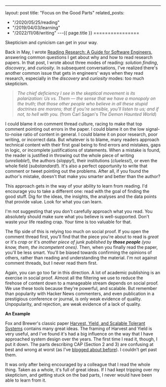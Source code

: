 ---
layout: post
title: "Focus on the Good Parts"
related_posts:
  - "/2020/05/25/reading"
  - "/2019/04/03/learning"
  - "/2022/11/08/writing"
---{{ page.title }}
================

<p class="meta">Skepticism and cynicism can get in your way.</p>

Back in May, I wrote [Reading Research: A Guide for Software Engineers](//brooker.co.za/blog/2020/05/25/reading.html), answering common questions I get about why and how to read research papers. In that post, I wrote about three modes of reading: *solution finding*, *discovery*, and *curiosity*. In subsequent conversations, I've realized there's another common issue that gets in engineers' ways when they read research, especially in the *discovery* and *curiosity* modes: too much skepticism.

> *The chief deficiency I see in the skeptical movement is its polarization: Us vs. Them — the sense that we have a monopoly on the truth; that those other people who believe in all these stupid doctrines are morons; that if you're sensible, you'll listen to us; and if not, to hell with you.* (from Carl Sagan's *The Demon Haunted World*)

I could blame it on comment thread culture, racing to make that top comment pointing out errors in the paper. I could blame it on the low signal-to-noise ratio of content in general. I could blame it on poor research, poor writing, or incorrect data. But whatever is to blame, many readers approach technical content with their first goal being to find errors and mistakes, gaps in logic, or incomplete justifications of statements. When a mistake is found, the reader is justified in throwing out the whole piece of writing (*unreliable!*), the authors (*sloppy!*), their institutions (*clueless!*), or even the whole field (*substandard!*). It's also a perfect opportunity to write that comment or tweet pointing out the problems. After all, if you found the author's mistake, doesn't that make you smarter and better than the author?

This approach gets in the way of your ability to learn from reading. I'd encourage you to take a different one: read with the goal of finding the good stuff. Dig for the ideas, the insights, the analyses and the data points that provide value. Look for what you can learn.

I'm not suggesting that you don't carefully approach what you read. You absolutely should make sure what you believe is well-supported. Don't waste your life reading crap. Your time is too valuable for that.

The flip side of this is relying too much on social proof. If you open the comment thread first, you'll find that the piece you're about to read is *great* or it's *crap* or it's *another piece of junk published by **those people** (you know, them, the incompetent ones)*. Then, when you finally read the paper, you'll be less smart. You'll be biased towards confirming the opinions of others, rather than reading and understanding the material. I'm not against comment threads, but I never read them first.

Again, you can go too far in this direction. A lot of academic publishing is an exercise in social proof. Almost all the filtering we use to reduce the firehose of content down to a manageable stream depends on social proof. We use these tools because they're powerful, and scalable. But remember than popularity with Hacker News commenters, and even publication in a prestigious conference or journal, is only weak evidence of quality. Unpopularity, and rejection, are weak evidence of a lack of quality.

**An Example**

Fox and Brewer's classic paper [Harvest, Yield, and Scalable Tolerant Systems](http://citeseerx.ist.psu.edu/viewdoc/download?doi=10.1.1.33.411&rep=rep1&type=pdf) contains many great ideas. The framing of Harvest and Yield is very useful, and I've found it's had a big influence on the way that I have approached system design over the years. The first time I read it, though, I put it down. The parts describing CAP (Section 2 and 3) are confusing at best and wrong at worst (as I've [blogged about before](http://brooker.co.za/blog/2014/10/12/harvest-yield.html)). I couldn't get past them.

It was only after being encouraged by a colleague that I read the whole thing. Taken as a whole, it's full of great ideas. If I had kept tripping over my skepticism, and getting stuck on the bad parts, I never would have been able to learn from it.